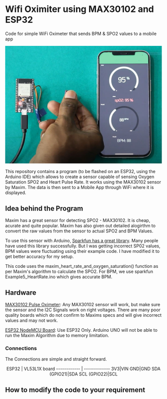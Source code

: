 # Wifi Oximiter using MAX30102 and ESP32
Code for simple WiFi Oximeter that sends BPM &amp; SPO2 values to a mobile app

![Wifi Oximiter using MAX30102 and ESP32](./images/WorkingDemo.JPG)

This repository contains a program (to be flashed on an ESP32, using the Arduino IDE) which allows to create a sensor capable of sensing Oxygen Saturation SPO2 and Heart Pulse Rate. It works using the MAX30102 sensor by Maxim. The data is then sent to a Mobile App through WiFi where it is displayed.

## Idea behind the Program
Maxim has a great sensor for detecting SPO2 - MAX30102. It is cheap, acurate and quite popular. Maxim has also given out detailed alogirthm to convert the raw values from the sensor to actual SPO2 and  BPM Values.

To use this sensor with Arduino, [Sparkfun has a great library](https://github.com/sparkfun/SparkFun_MAX3010x_Sensor_Library). Many people have used this library successfully. But I was getting incorrect SP02 values, BPM values were fluctuating using their example code. I have modified it to get better accuracy for my setup.

This code uses the maxim_heart_rate_and_oxygen_saturation() function as per Maxim's algorithm to calculate the SPO2. For BPM, we use sparkfun Example5_HeartRate.ino which gives accurate BPM.

## Hardware

[MAX30102 Pulse Oximeter](https://www.probots.co.in/gy-max30100-pulse-oximeter-heart-rate-sensor-module.html): Any MAX30102 sensor will work, but make sure the sensor and the I2C Signals work on right voltages. There are many poor quality boards which do not confirm to Maxims specs and will give incorrect values and may not work.

[ESP32 NodeMCU Board](https://www.probots.co.in/esp32-wifi-ble-bluetooth-4-0-iot-development-nodemcu-board-38-pin.html): Use ESP32 Only. Arduino UNO will not be able to run the Maxim Algorithm due to memory limitation.

### Connections
The Connections are simple and straight forward.

<center>
ESP32 | VL53L1X board
------------ | -------------
3V3|VIN
GND|GND
SDA (GPIO21)|SDA
SCL (GPIO22)|SCL
</center>

## How to modify the code to your requirement

